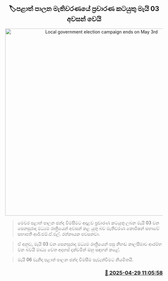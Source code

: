 <p align='center'><b><h2 align='center' title='Local government election campaign ends on May 3rd'>🏷පළාත් පාලන මැතිවරණයේ ප්‍රචාරණ කටයුතු මැයි 03 අවසන් වෙයි</h2></b></p>
<p align='center'><img src='https://helakuru.sgp1.cdn.digitaloceanspaces.com/esana/images/lib/local-government-election-2025.jpg' width='600' alt='Local government election campaign ends on May 3rd'></p>

> මෙවර පළාත් පාලන ඡන්ද විමසීමට අදාළව ප්‍රචාරණ කටයුතු ලබන මැයි 03 වන සෙනසුරාදා මධ්‍යම රාත්‍රියෙන් අවසන් කළ යුතු බව මැතිවරණ කොමිෂන් සභා‍වේ සභාපති ආර්.එම්.ඒ.එල්. රත්නායක පවසනවා.

> ඒ අනුව, මැයි 03 වන සෙනසුරාදා මධ්‍යම රාත්‍රියෙන් පසු නිහඬ කාලසීමාව ආරම්භ වන බවයි මාධ්‍ය වෙත අදහස් දක්වමින් ඔහු සඳහන් කළේ.

> මැයි 06 වැනිදා පළාත් පාලන ඡන්ද විමසීම පැවැත්වීමට නියමිතයි.



<h3 align='right'><a href='https://www.helakuru.lk/esana/p/109653/'>📅 2025-04-29 11:05:58</a></h3>
